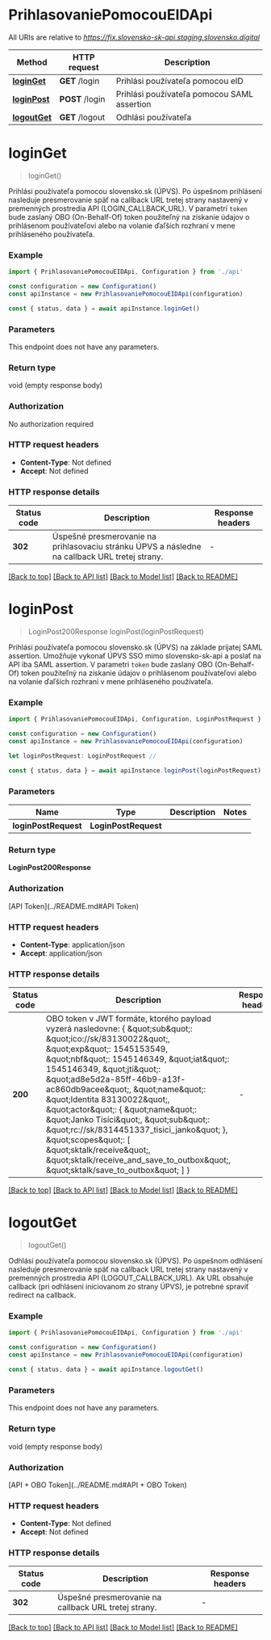 # PrihlasovaniePomocouEIDApi

All URIs are relative to *https://fix.slovensko-sk-api.staging.slovensko.digital*

| Method                      | HTTP request    | Description                                 |
| --------------------------- | --------------- | ------------------------------------------- |
| [**loginGet**](#loginget)   | **GET** /login  | Prihlási používateľa pomocou eID            |
| [**loginPost**](#loginpost) | **POST** /login | Prihlási používateľa pomocou SAML assertion |
| [**logoutGet**](#logoutget) | **GET** /logout | Odhlási používateľa                         |

# **loginGet**

> loginGet()

Prihlási používateľa pomocou slovensko.sk (ÚPVS). Po úspešnom prihlásení nasleduje presmerovanie späť na callback URL tretej strany nastavený v premenných prostredia API (LOGIN_CALLBACK_URL). V parametri `token` bude zaslaný OBO (On-Behalf-Of) token použiteľný na získanie údajov o prihlásenom používateľovi alebo na volanie ďaľších rozhraní v mene prihláseného používateľa.

### Example

```typescript
import { PrihlasovaniePomocouEIDApi, Configuration } from './api'

const configuration = new Configuration()
const apiInstance = new PrihlasovaniePomocouEIDApi(configuration)

const { status, data } = await apiInstance.loginGet()
```

### Parameters

This endpoint does not have any parameters.

### Return type

void (empty response body)

### Authorization

No authorization required

### HTTP request headers

- **Content-Type**: Not defined
- **Accept**: Not defined

### HTTP response details

| Status code | Description                                                                                   | Response headers |
| ----------- | --------------------------------------------------------------------------------------------- | ---------------- |
| **302**     | Úspešné presmerovanie na prihlasovaciu stránku ÚPVS a následne na callback URL tretej strany. | -                |

[[Back to top]](#) [[Back to API list]](../README.md#documentation-for-api-endpoints) [[Back to Model list]](../README.md#documentation-for-models) [[Back to README]](../README.md)

# **loginPost**

> LoginPost200Response loginPost(loginPostRequest)

Prihlási používateľa pomocou slovensko.sk (ÚPVS) na základe prijatej SAML assertion. Umožňuje vykonať ÚPVS SSO mimo slovensko-sk-api a poslať na API iba SAML assertion. V parametri `token` bude zaslaný OBO (On-Behalf-Of) token použiteľný na získanie údajov o prihlásenom používateľovi alebo na volanie ďaľších rozhraní v mene prihláseného používateľa.

### Example

```typescript
import { PrihlasovaniePomocouEIDApi, Configuration, LoginPostRequest } from './api'

const configuration = new Configuration()
const apiInstance = new PrihlasovaniePomocouEIDApi(configuration)

let loginPostRequest: LoginPostRequest //

const { status, data } = await apiInstance.loginPost(loginPostRequest)
```

### Parameters

| Name                 | Type                 | Description | Notes |
| -------------------- | -------------------- | ----------- | ----- |
| **loginPostRequest** | **LoginPostRequest** |             |       |

### Return type

**LoginPost200Response**

### Authorization

[API Token](../README.md#API Token)

### HTTP request headers

- **Content-Type**: application/json
- **Accept**: application/json

### HTTP response details

| Status code | Description                                                                                                                                                                                                                                                                                                                                                                                                                                                                                                                                                                                                                          | Response headers |
| ----------- | ------------------------------------------------------------------------------------------------------------------------------------------------------------------------------------------------------------------------------------------------------------------------------------------------------------------------------------------------------------------------------------------------------------------------------------------------------------------------------------------------------------------------------------------------------------------------------------------------------------------------------------ | ---------------- |
| **200**     | OBO token v JWT formáte, ktorého payload vyzerá nasledovne: { \&quot;sub\&quot;: \&quot;ico://sk/83130022\&quot;, \&quot;exp\&quot;: 1545153549, \&quot;nbf\&quot;: 1545146349, \&quot;iat\&quot;: 1545146349, \&quot;jti\&quot;: \&quot;ad8e5d2a-85ff-46b9-a13f-ac860db9acee\&quot;, \&quot;name\&quot;: \&quot;Identita 83130022\&quot;, \&quot;actor\&quot;: { \&quot;name\&quot;: \&quot;Janko Tisíci\&quot;, \&quot;sub\&quot;: \&quot;rc://sk/8314451337_tisici_janko\&quot; }, \&quot;scopes\&quot;: [ \&quot;sktalk/receive\&quot;, \&quot;sktalk/receive_and_save_to_outbox\&quot;, \&quot;sktalk/save_to_outbox\&quot; ] } | -                |

[[Back to top]](#) [[Back to API list]](../README.md#documentation-for-api-endpoints) [[Back to Model list]](../README.md#documentation-for-models) [[Back to README]](../README.md)

# **logoutGet**

> logoutGet()

Odhlási používateľa pomocou slovensko.sk (ÚPVS). Po úspešnom odhlásení nasleduje presmerovanie späť na callback URL tretej strany nastavený v premenných prostredia API (LOGOUT_CALLBACK_URL). Ak URL obsahuje callback (pri odhlásení iniciovanom zo strany ÚPVS), je potrebné spraviť redirect na callback.

### Example

```typescript
import { PrihlasovaniePomocouEIDApi, Configuration } from './api'

const configuration = new Configuration()
const apiInstance = new PrihlasovaniePomocouEIDApi(configuration)

const { status, data } = await apiInstance.logoutGet()
```

### Parameters

This endpoint does not have any parameters.

### Return type

void (empty response body)

### Authorization

[API + OBO Token](../README.md#API + OBO Token)

### HTTP request headers

- **Content-Type**: Not defined
- **Accept**: Not defined

### HTTP response details

| Status code | Description                                          | Response headers |
| ----------- | ---------------------------------------------------- | ---------------- |
| **302**     | Úspešné presmerovanie na callback URL tretej strany. | -                |

[[Back to top]](#) [[Back to API list]](../README.md#documentation-for-api-endpoints) [[Back to Model list]](../README.md#documentation-for-models) [[Back to README]](../README.md)
